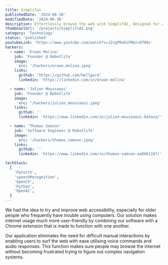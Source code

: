```yaml
---
title: Simplifai
publishedDate: '2024-06-30'
modifiedDate: '2024-06-30'
description: Effortlessly browse the web with SimplifAI, designed for accessibility
thumbnailUrl: '/projects/SimplifiAI.png'
category: 'Technology'
status: 'published'
youtubeLink: 'https://www.youtube.com/watch?v=JZzgPRxKiFM&t=9700s'
hackers:
  - name: 'Erwan Molina'
    job: 'Founder @ Robotlife'
    image:
      src: '/hackers/erwan_molina.jpeg'
    links:
      github: 'https://github.com/Hellgard'
      linkedin: 'https://linkedin.com/in/erwan-molina'

  - name: 'Julien Moussaoui'
    job: 'Founder @ Robotlife'
    image:
      src: '/hackers/julien_moussaoui.jpeg'
    links:
      github: ''
      linkedin: 'https://www.linkedin.com/in/julien-moussaoui-batoux/'

  - name: 'Thomas Samson'
    job: 'Software Engineer @ Robotlife'
    image:
      src: '/hackers/thomas_samson.jpeg'
    links:
      github: ''
      linkedin: 'https://www.linkedin.com/in/thomas-samson-aa8b61167/'

techStack:
  [
    'Pytorch',
    'speechRecognition',
    'OpenCV',
    'Python',
    'OpenAI',
  ]
---
```


We had the idea to try and improve web accessibility, especially for older people who frequently have trouble using computers. Our solution makes internet usage much more user-friendly by combining our software with a Chrome extension that is made to function with one another.

Our application eliminates the need for difficult manual interactions by enabling users to surf the web with ease utilising voice commands and audio responses. This function makes sure people may browse the internet without becoming frustrated trying to figure out complex navigation systems.

<YouTube id="JZzgPRxKiFM" timestamp="9700" thumbnail="/projects/SimplifiAI.png"/>
